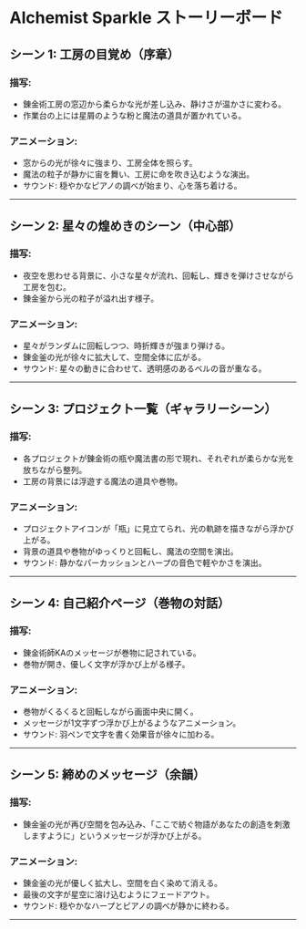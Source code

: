 # Alchemist Sparkle ストーリーボード

## シーン 1: 工房の目覚め（序章）
### 描写:
- 錬金術工房の窓辺から柔らかな光が差し込み、静けさが温かさに変わる。
- 作業台の上には星屑のような粉と魔法の道具が置かれている。

### アニメーション:
- 窓からの光が徐々に強まり、工房全体を照らす。
- 魔法の粒子が静かに宙を舞い、工房に命を吹き込むような演出。
- サウンド: 穏やかなピアノの調べが始まり、心を落ち着ける。

---

## シーン 2: 星々の煌めきのシーン（中心部）
### 描写:
- 夜空を思わせる背景に、小さな星々が流れ、回転し、輝きを弾けさせながら工房を包む。
- 錬金釜から光の粒子が溢れ出す様子。

### アニメーション:
- 星々がランダムに回転しつつ、時折輝きが強まり弾ける。
- 錬金釜の光が徐々に拡大して、空間全体に広がる。
- サウンド: 星々の動きに合わせて、透明感のあるベルの音が重なる。

---

## シーン 3: プロジェクト一覧（ギャラリーシーン）
### 描写:
- 各プロジェクトが錬金術の瓶や魔法書の形で現れ、それぞれが柔らかな光を放ちながら整列。
- 工房の背景には浮遊する魔法の道具や巻物。

### アニメーション:
- プロジェクトアイコンが「瓶」に見立てられ、光の軌跡を描きながら浮かび上がる。
- 背景の道具や巻物がゆっくりと回転し、魔法の空間を演出。
- サウンド: 静かなパーカッションとハープの音色で軽やかさを演出。

---

## シーン 4: 自己紹介ページ（巻物の対話）
### 描写:
- 錬金術師KAのメッセージが巻物に記されている。
- 巻物が開き、優しく文字が浮かび上がる様子。

### アニメーション:
- 巻物がくるくると回転しながら画面中央に開く。
- メッセージが1文字ずつ浮かび上がるようなアニメーション。
- サウンド: 羽ペンで文字を書く効果音が徐々に加わる。

---

## シーン 5: 締めのメッセージ（余韻）
### 描写:
- 錬金釜の光が再び空間を包み込み、「ここで紡ぐ物語があなたの創造を刺激しますように」というメッセージが浮かび上がる。

### アニメーション:
- 錬金釜の光が優しく拡大し、空間を白く染めて消える。
- 最後の文字が星空に溶け込むようにフェードアウト。
- サウンド: 穏やかなハープとピアノの調べが静かに終わる。

---

